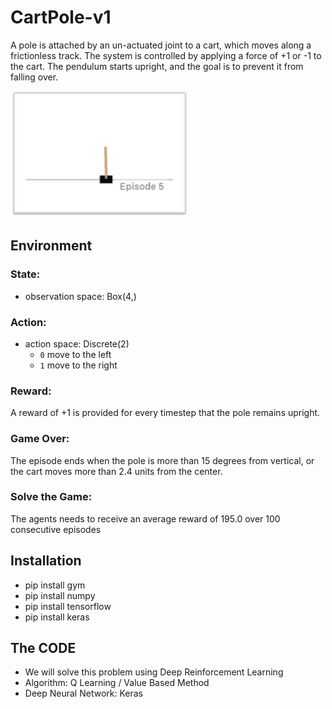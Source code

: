# CartPole-v1
A pole is attached by an un-actuated joint to a cart, which moves along a frictionless track. The system is controlled by applying a force of +1 or -1 to the cart. The pendulum starts upright, and the goal is to prevent it from falling over. 

  ![Cartpole](CartPole1.JPG)

  
## Environment
### State:
- observation space: Box(4,) 

### Action:
- action space: Discrete(2)
  - `0` move to the left
  - `1` move to the right

### Reward:
A reward of +1 is provided for every timestep that the pole remains upright.

### Game Over:
The episode ends when the pole is more than 15 degrees from vertical, or the cart moves more than 2.4 units from the center.

### Solve the Game:
The agents needs to receive an average reward of 195.0 over 100 consecutive episodes

## Installation
- pip install gym
- pip install numpy
- pip install tensorflow
- pip install keras

## The CODE
- We will solve this problem using Deep Reinforcement Learning
- Algorithm: Q Learning / Value Based Method
- Deep Neural Network: Keras
